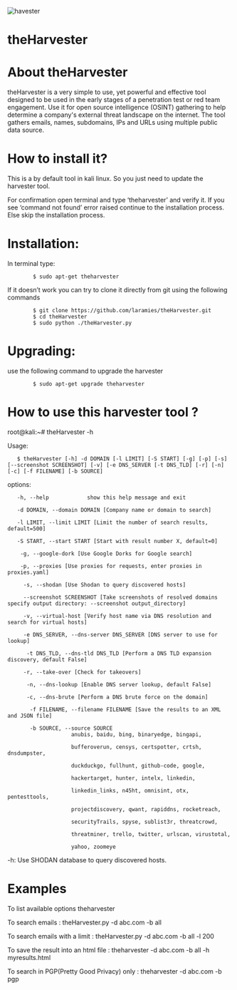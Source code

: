 ![havester](https://user-images.githubusercontent.com/106522935/173199264-f445ce77-8da7-4b4f-bef1-51ba4b72b408.png)
# theHarvester

# About theHarvester
theHarvester is a very simple to use, yet powerful and effective tool designed to be used in the early stages of a penetration test or red team engagement. Use it for open source intelligence (OSINT) gathering to help determine a company's external threat landscape on the internet. The tool gathers emails, names, subdomains, IPs and URLs using multiple public data source.

# How to install it?
This is a by default tool in kali linux. So you just need to update the harvester tool.

For confirmation open terminal and type ‘theharvester’ and verify it. If  you see ‘command not found’ error raised continue to the installation process. Else skip the installation process.

# Installation:
In terminal type:

            $ sudo apt-get theharvester
If it doesn’t work you can try to clone it directly from git using the following commands

            $ git clone https://github.com/laramies/theHarvester.git
            $ cd theHarvester
            $ sudo python ./theHarvester.py
            
# Upgrading:
use the following command to upgrade the harvester

            $ sudo apt-get upgrade theharvester

# How to use this harvester tool ?

 root@kali:~# theHarvester -h

Usage:

       $ theHarvester [-h] -d DOMAIN [-l LIMIT] [-S START] [-g] [-p] [-s] [--screenshot SCREENSHOT] [-v] [-e DNS_SERVER [-t DNS_TLD] [-r] [-n] [-c] [-f FILENAME] [-b SOURCE]


 options:
 
       -h, --help            show this help message and exit
   
       -d DOMAIN, --domain DOMAIN [Company name or domain to search]
                         
       -l LIMIT, --limit LIMIT [Limit the number of search results, default=500]
                         
       -S START, --start START [Start with result number X, default=0]
                         
        -g, --google-dork [Use Google Dorks for Google search]
   
        -p, --proxies [Use proxies for requests, enter proxies in proxies.yaml]
                         
         -s, --shodan [Use Shodan to query discovered hosts]
   
         --screenshot SCREENSHOT [Take screenshots of resolved domains specify output directory: --screenshot output_directory]
                        
         -v, --virtual-host [Verify host name via DNS resolution and search for virtual hosts]
                       
         -e DNS_SERVER, --dns-server DNS_SERVER [DNS server to use for lookup]
                        
          -t DNS_TLD, --dns-tld DNS_TLD [Perform a DNS TLD expansion discovery, default False]
                         
         -r, --take-over [Check for takeovers]
   
          -n, --dns-lookup [Enable DNS server lookup, default False]
   
          -c, --dns-brute [Perform a DNS brute force on the domain]
    
           -f FILENAME, --filename FILENAME [Save the results to an XML and JSON file]
                        
           -b SOURCE, --source SOURCE
                        anubis, baidu, bing, binaryedge, bingapi,
                        
                        bufferoverun, censys, certspotter, crtsh, dnsdumpster,
                        
                        duckduckgo, fullhunt, github-code, google,
                        
                        hackertarget, hunter, intelx, linkedin,
                        
                        linkedin_links, n45ht, omnisint, otx, pentesttools,
                        
                        projectdiscovery, qwant, rapiddns, rocketreach,
                        
                        securityTrails, spyse, sublist3r, threatcrowd,
                        
                        threatminer, trello, twitter, urlscan, virustotal,
                        
                        yahoo, zoomeye

 -h: Use SHODAN database to query discovered hosts.

# Examples
To list available options
        theharvester
        
To search emails :
        theHarvester.py -d abc.com -b all
        
To search emails with a limit :
        theHarvester.py -d abc.com -b all -l 200
        
To save the result into an html file :
        theharvester -d abc.com -b all -h myresults.html
        
 To search in PGP(Pretty Good Privacy) only :
        theharvester -d abc.com -b pgp     
